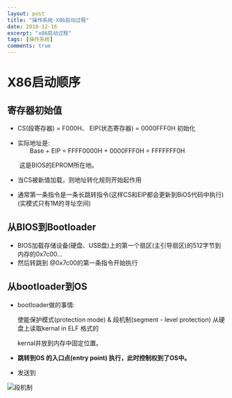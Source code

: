 ```yaml
---
layout: post
title: "操作系统-X86启动过程"
date: 2018-12-16
excerpt: "x86启动过程"
tags: [操作系统]
comments: true
---
```


# X86启动顺序

## 寄存器初始值

- CS(段寄存器) = F000H、 EIP(状态寄存器) = 0000FFF0H 初始化

- 实际地址是:  
  &emsp;&emsp;Base   +    EIP = FFFF0000H + 0000FFF0H = FFFFFFF0H

  ​        这是BIOS的EPROM所在地。

- 当CS被新值加载，则地址转化规则开始起作用
- 通常第一条指令是一条长跳转指令(这样CS和EIP都会更新到BiOS代码中执行)(实模式只有1M的寻址空间)

## 从BIOS到Bootloader

- BIOS加载存储设备(硬盘、USB盘)上的第一个扇区(主引导扇区)的512字节到内存的0x7c00...
- 然后转跳到 @0x7c00的第一条指令开始执行

## 从bootloader到OS

- bootloader做的事情:

  使能保护模式(protection mode) & 段机制(segment - level protection) 从硬盘上读取kernal in ELF 格式的

  kernal并放到内存中固定位置。

- **跳转到OS 的入口点(entry point) 执行，此时控制权到了OS中。**
- 发送到

![段机制](C:\Users\wangshuai\Pictures\段机制.png)